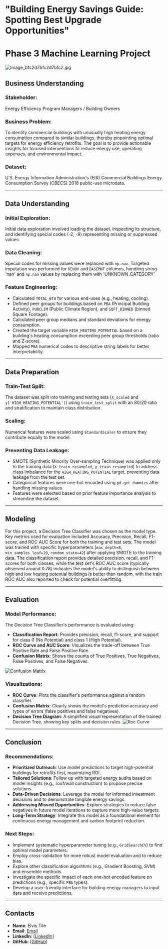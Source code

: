# "Building Energy Savings Guide: Spotting Best Upgrade Opportunities"
# Phase 3 Machine Learning Project
![[Image_bfc2d7bfc2d7bfc2.jpg](attachment:Image_bfc2d7bfc2d7bfc2.jpg)](https://github.com/elvis07jr/cbecs-energy-efficiency-analyzer/blob/main/DATA/Image_bfc2d7bfc2d7bfc2.jpg)
## Business Understanding

### Stakeholder:
Energy Efficiency Program Managers / Building Owners

### Business Problem:
To identify commercial buildings with unusually high heating energy consumption compared to similar buildings, thereby pinpointing optimal targets for energy efficiency retrofits. The goal is to provide actionable insights for focused interventions to reduce energy use, operating expenses, and environmental impact.

### Dataset:
U.S. Energy Information Administration's (EIA) Commercial Buildings Energy Consumption Survey (CBECS) 2018 public-use microdata.

---

## Data Understanding

### Initial Exploration:
Initial data exploration involved loading the dataset, inspecting its structure, and identifying special codes (-2, -9) representing missing or suppressed values.

### Data Cleaning:
Special codes for missing values were replaced with `np.nan`. Targeted imputation was performed for `RENOV` and `BASEMNT` columns, handling string 'nan' and `np.nan` values by replacing them with 'UNKNOWN_CATEGORY'.

### Feature Engineering:
- Calculated `TOTAL_BTU` for various end-uses (e.g., heating, cooling).
- Defined peer groups for buildings based on `PBA` (Principal Building Activity), `PUBCLIM` (Public Climate Region), and `SQFT_BINNED` (binned Square Footage).
- Calculated peer group medians and standard deviations for energy consumption.
- Created the target variable `HIGH_HEATING_POTENTIAL` based on a building's heating consumption exceeding peer group thresholds (ratio and Z-score).
- Mapped `PBA` numerical codes to descriptive string labels for better interpretability.

---

## Data Preparation

### Train-Test Split:
The dataset was split into training and testing sets (`X_scaled` and `y['HIGH_HEATING_POTENTIAL']`) using `train_test_split` with an 80/20 ratio and stratification to maintain class distribution.

### Scaling:
Numerical features were scaled using `StandardScaler` to ensure they contribute equally to the model.

### Preventing Data Leakage:
- SMOTE (Synthetic Minority Over-sampling Technique) was applied only to the training data (`X_train_resampled`, `y_train_resampled`) to address class imbalance for the `HIGH_HEATING_POTENTIAL` target, preventing data leakage from the test set.
- Categorical features were one-hot encoded using `pd.get_dummies` after handling missing values.
- Features were selected based on prior feature importance analysis to streamline the dataset.

---

## Modeling

For this project, a Decision Tree Classifier was chosen as the model type. Key metrics used for evaluation included Accuracy, Precision, Recall, F1-score, and ROC AUC Score for both the training and test sets. The model was trained with specific hyperparameters (`max_depth=8`, `min_samples_leaf=20`, `random_state=42`) after applying SMOTE to the training data. The classification report provides detailed precision, recall, and F1-scores for both classes, while the test set's ROC AUC score (typically observed around 0.78) indicates the model's ability to distinguish between high and low heating potential buildings is better than random, with the train ROC AUC also reported to check for potential overfitting.

---

## Evaluation

### Model Performance:
The Decision Tree Classifier's performance is evaluated using:
- **Classification Report**: Provides precision, recall, f1-score, and support for class 0 (No Potential) and class 1 (High Potential).
- **ROC Curve and AUC Score**: Visualizes the trade-off between True Positive Rate and False Positive Rate.
- **Confusion Matrix**: Shows the counts of True Positives, True Negatives, False Positives, and False Negatives.

![Confusion Matrix](https://github.com/elvis07jr/cbecs-energy-efficiency-analyzer/blob/main/DATA/Confusion%20Matrix.png)
### Visualizations:
- **ROC Curve**: Plots the classifier's performance against a random classifier.
- **Confusion Matrix**: Clearly shows the model's prediction accuracy and types of errors (false positives and false negatives).
- **Decision Tree Diagram**: A simplified visual representation of the trained Decision Tree, showing key splits and decision rules.
![Roc Curve](https://github.com/elvis07jr/cbecs-energy-efficiency-analyzer/blob/main/DATA/ROC%20Curve.png)
---

## Conclusion

### Recommendations:
- **Prioritized Outreach**: Use model predictions to target high-potential buildings for retrofits first, maximizing ROI.
- **Tailored Solutions**: Follow up with targeted energy audits based on model insights (e.g., roof/wall construction) to propose precise solutions.
- **Data-Driven Decisions**: Leverage the model for informed investment decisions and to demonstrate tangible energy savings.
- **Addressing Missed Opportunities**: Explore strategies to reduce false negatives in future model iterations to capture more high-value targets.
- **Long-Term Strategy**: Integrate this model as a foundational element for continuous energy management and carbon footprint reduction.

### Next Steps:
- Implement systematic hyperparameter tuning (e.g., `GridSearchCV`) to find optimal model parameters.
- Employ cross-validation for more robust model evaluation and to reduce bias.
- Explore other classification algorithms (e.g., Gradient Boosting, SVM) and ensemble methods.
- Investigate the specific impact of each one-hot encoded feature on predictions (e.g., specific `PBA` types).
- Develop a user-friendly interface for building energy managers to input data and receive predictions.

---

## Contacts

- **Name**: Elvis Tile
- **Email**: [Email](tile.pc@hotmail.com)
- **LinkedIn**: [[LinkedIn](https://www.linkedin.com/in/elvis-kiprono-0617747b/)]
- **GitHub**: [[GitHub](https://github.com/elvis07jr)]
